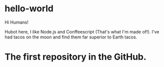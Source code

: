 # hello-world

Hi Humans!

Hubot here, I like Node.js and Conffeescript (That's what I'm made of!).
I've had tacos on the moon and find them far superior to Earth tacos.

# The first repository in the GitHub.
